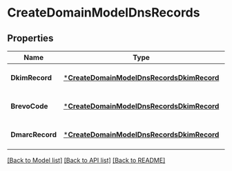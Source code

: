 # CreateDomainModelDnsRecords

## Properties
Name | Type | Description | Notes
------------ | ------------- | ------------- | -------------
**DkimRecord** | [***CreateDomainModelDnsRecordsDkimRecord**](createDomainModel_dns_records_dkim_record.md) |  | [optional] [default to null]
**BrevoCode** | [***CreateDomainModelDnsRecordsDkimRecord**](createDomainModel_dns_records_dkim_record.md) |  | [optional] [default to null]
**DmarcRecord** | [***CreateDomainModelDnsRecordsDkimRecord**](createDomainModel_dns_records_dkim_record.md) |  | [optional] [default to null]

[[Back to Model list]](../README.md#documentation-for-models) [[Back to API list]](../README.md#documentation-for-api-endpoints) [[Back to README]](../README.md)



